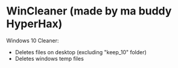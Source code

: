 # WinCleaner (made by ma buddy HyperHax)
Windows 10 Cleaner:
  - Deletes files on desktop (excluding "keep_10" folder)
  - Deletes windows temp files
